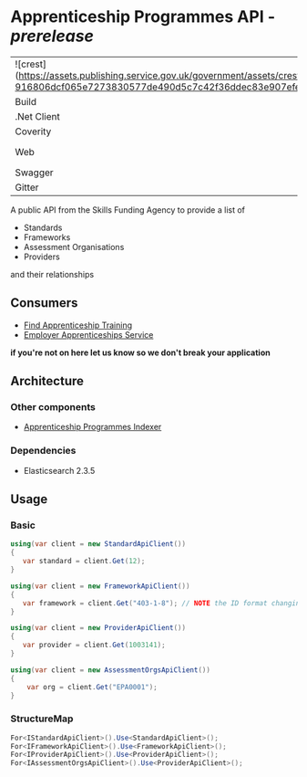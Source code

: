 # Apprenticeship Programmes API - *prerelease*

|               |               |
| ------------- | ------------- |
|![crest] (https://assets.publishing.service.gov.uk/government/assets/crests/org_crest_27px-916806dcf065e7273830577de490d5c7c42f36ddec83e907efe62086785f24fb.png)|Apprenticeship Programmes API|
| Build | <img alt="Build Status" src="https://sfa-gov-uk.visualstudio.com/_apis/public/build/definitions/c39e0c0b-7aff-4606-b160-3566f3bbce23/166/badge" /> |
| .Net Client | [![](https://img.shields.io/nuget/v/SFA.DAS.Apprenticeships.Api.Client.svg)](https://www.nuget.org/packages/SFA.DAS.Apprenticeships.Api.Client/)
| Coverity | [![](https://scan.coverity.com/projects/10689/badge.svg)](https://scan.coverity.com/projects/skillsfundingagency-das-apprenticeship-programs-api) |
| Web | http://das-prd-apprenticeshipinfoservice.cloudapp.net/ | 
| Swagger | [![](http://online.swagger.io/validator?url=http://das-prd-apprenticeshipinfoservice.cloudapp.net:80/swagger/docs/v1)](http://das-prd-apprenticeshipinfoservice.cloudapp.net:80/swagger/docs/v1) |
| Gitter | [![](https://badges.gitter.im/gitterHQ/gitterHQ.github.io.svg)](https://gitter.im/sfa-das-apprenticeship-programmes-api/Lobby?utm_source=share-link&utm_medium=link&utm_campaign=share-link) |

A public API from the Skills Funding Agency to provide a list of 
- Standards
- Frameworks
- Assessment Organisations
- Providers

and their relationships

## Consumers
- [Find Apprenticeship Training](https://github.com/SkillsFundingAgency/das-search)
- [Employer Apprenticeships Service](https://github.com/SkillsFundingAgency/das-employerapprenticeshipsservice)

**if you're not on here let us know so we don't break your application**

## Architecture

### Other components
- [Apprenticeship Programmes Indexer](https://github.com/SkillsFundingAgency/das-apprenticeship-programs-indexer)

### Dependencies 
- Elasticsearch 2.3.5

## Usage

### Basic
```c#
using(var client = new StandardApiClient())
{
   var standard = client.Get(12);
}

using(var client = new FrameworkApiClient())
{
   var framework = client.Get("403-1-8"); // NOTE the ID format changing
}

using(var client = new ProviderApiClient())
{
   var provider = client.Get(1003141);
}

using(var client = new AssessmentOrgsApiClient())
{
	var org = client.Get("EPA0001");
}
```

### StructureMap
```c#
For<IStandardApiClient>().Use<StandardApiClient>();
For<IFrameworkApiClient>().Use<FrameworkApiClient>();
For<IProviderApiClient>().Use<ProviderApiClient>();
For<IAssessmentOrgsApiClient>().Use<ProviderApiClient>();
```


